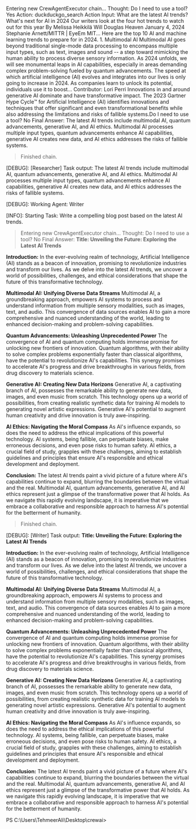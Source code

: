 Entering new CrewAgentExecutor chain...
Thought: Do I need to use a tool? Yes
Action: duckduckgo_search
Action Input: What are the latest AI trends?What's next for AI in 2024 Our writers look at the four hot trends to watch out for this year By Melissa Heikkilä Will Douglas Heaven January 4, 2024 Stephanie Arnett/MITTR | EyeEm MIT... Here are the top 10 AI and machine learning trends to prepare for in 2024. 1. Multimodal AI Multimodal AI goes beyond traditional single-mode data processing to encompass multiple input types, such as text, images and sound -- a step toward mimicking the human ability to process diverse sensory information. As 2024 unfolds, we will see monumental leaps in AI capabilities, especially in areas demanding complex problem-solving fueled by quantum advancements. The speed at which artificial intelligence (AI) evolves and integrates into our lives is only going to increase in 2024. As companies learn to unlock its potential, individuals use it to boost... Contributor: Lori Perri Innovations in and around generative AI dominate and have transformative impact. The 2023 Gartner Hype Cycle™ for Artificial Intelligence (AI) identifies innovations and techniques that offer significant and even transformational benefits while also addressing the limitations and risks of fallible systems.Do I need to use a tool? No
Final Answer: The latest AI trends include multimodal AI, quantum advancements, generative AI, and AI ethics. Multimodal AI processes multiple input types, quantum advancements enhance AI capabilities, generative AI creates new data, and AI ethics addresses the risks of fallible systems.

> Finished chain.

[DEBUG]: [Researcher] Task output: The latest AI trends include multimodal AI, quantum advancements, generative AI, and AI ethics. Multimodal AI processes multiple input types, quantum advancements enhance AI capabilities, generative AI creates new data, and AI ethics addresses the risks of fallible systems.



[DEBUG]: Working Agent: Writer

[INFO]: Starting Task: Write a compelling blog post based on the latest AI trends.


> Entering new CrewAgentExecutor chain...
Thought: Do I need to use a tool? No
Final Answer: **Title: Unveiling the Future: Exploring the Latest AI Trends**

**Introduction:**
In the ever-evolving realm of technology, Artificial Intelligence (AI) stands as a beacon of innovation, promising to revolutionize industries and transform our lives. As we delve into the latest AI trends, we uncover a world of possibilities, challenges, and ethical considerations that shape the future of 
this transformative technology.

**Multimodal AI: Unifying Diverse Data Streams**
Multimodal AI, a groundbreaking approach, empowers AI systems to process and understand information from multiple sensory modalities, such as images, text, and audio. This convergence of data sources enables AI to gain a more comprehensive and nuanced understanding of the world, leading to enhanced decision-making and problem-solving capabilities.

**Quantum Advancements: Unleashing Unprecedented Power**
The convergence of AI and quantum computing holds immense promise for unlocking new frontiers of innovation. Quantum algorithms, with their ability to solve complex problems exponentially faster than classical algorithms, have the potential to revolutionize AI's capabilities. This synergy promises to accelerate AI's progress and drive breakthroughs in various fields, from drug discovery to materials science.

**Generative AI: Creating New Data Horizons**
Generative AI, a captivating branch of AI, possesses the remarkable ability to generate new data, images, and even music from scratch. This technology opens up a world of possibilities, from creating realistic synthetic data for training AI models to generating novel artistic expressions. Generative AI's potential to augment human creativity and drive innovation is truly awe-inspiring.

**AI Ethics: Navigating the Moral Compass**
As AI's influence expands, so does the need to address the ethical implications of this powerful technology. AI systems, being fallible, can perpetuate biases, make erroneous decisions, and even pose risks to human safety. AI ethics, a crucial field of study, grapples with these challenges, aiming to establish guidelines and principles that ensure AI's responsible and ethical development and deployment.

**Conclusion:**
The latest AI trends paint a vivid picture of a future where AI's capabilities continue to expand, blurring the boundaries between the virtual and the real. Multimodal AI, quantum advancements, generative AI, and AI ethics represent just a glimpse of the transformative power that AI holds. As we navigate this rapidly evolving landscape, it is imperative that we embrace a collaborative and responsible approach to harness AI's potential for the betterment of humanity.

> Finished chain.

[DEBUG]: [Writer] Task output: **Title: Unveiling the Future: Exploring the Latest AI Trends**

**Introduction:**
In the ever-evolving realm of technology, Artificial Intelligence (AI) stands as a beacon of innovation, promising to revolutionize industries and transform our lives. As we delve into the latest AI trends, we uncover a world of possibilities, challenges, and ethical considerations that shape the future of 
this transformative technology.

**Multimodal AI: Unifying Diverse Data Streams**
Multimodal AI, a groundbreaking approach, empowers AI systems to process and understand information from multiple sensory modalities, such as images, text, and audio. This convergence of data sources enables AI to gain a more comprehensive and nuanced understanding of the world, leading to enhanced decision-making and problem-solving capabilities.

**Quantum Advancements: Unleashing Unprecedented Power**
The convergence of AI and quantum computing holds immense promise for unlocking new frontiers of innovation. Quantum algorithms, with their ability to solve complex problems exponentially faster than classical algorithms, have the potential to revolutionize AI's capabilities. This synergy promises to accelerate AI's progress and drive breakthroughs in various fields, from drug discovery to materials science.

**Generative AI: Creating New Data Horizons**
Generative AI, a captivating branch of AI, possesses the remarkable ability to generate new data, images, and even music from scratch. This technology opens up a world of possibilities, from creating realistic synthetic data for training AI models to generating novel artistic expressions. Generative AI's potential to augment human creativity and drive innovation is truly awe-inspiring.

**AI Ethics: Navigating the Moral Compass**
As AI's influence expands, so does the need to address the ethical implications of this powerful technology. AI systems, being fallible, can perpetuate biases, make erroneous decisions, and even pose risks to human safety. AI ethics, a crucial field of study, grapples with these challenges, aiming to establish guidelines and principles that ensure AI's responsible and ethical development and deployment.

**Conclusion:**
The latest AI trends paint a vivid picture of a future where AI's capabilities continue to expand, blurring the boundaries between the virtual and the real. Multimodal AI, quantum advancements, generative AI, and AI ethics represent just a glimpse of the transformative power that AI holds. As we navigate this rapidly evolving landscape, it is imperative that we embrace a collaborative and responsible approach to harness AI's potential for the betterment of humanity.


PS C:\Users\TehmeerAli\Desktop\crewai> 